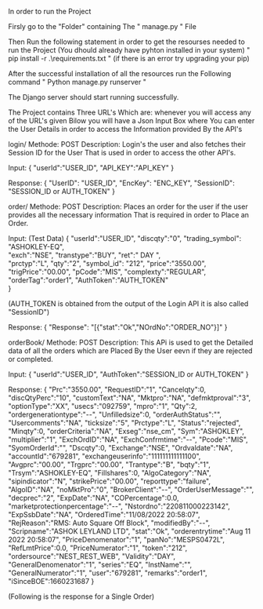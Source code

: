 In order to run the Project

Firsly go to the "Folder" containing The " manage.py " File 

Then Run the following statement in order to get the resourses needed to run the Project (You dhould already have pyhton installed in your system)
" pip install -r .\requirements.txt " (if there is an error try upgrading your pip)

After the successful installation of all the resources run the Following command 
" Python manage.py runserver "

The Django server should start running successfully.

The Project contains Three URL's Which are:
whenever you will access any of the URL's given Bilow you will have a Json Input Box where You can enter the User Details in order to access the Information provided By the API's

login/        Methode: POST     Description: Login's the user and also fetches their Session ID for the User That is used in order to access the other API's.

Input:
{
"userId":"USER_ID",
"API_KEY":"API_KEY"
}

Response:
{
    "UserID": "USER_ID",
    "EncKey": "ENC_KEY",
    "SessionID": "SESSION_ID  or AUTH_TOKEN"
}


order/        Methode: POST     Description: Places an order for the user if the user provides all the necessary information That is required in order to Place an Order.

Input:
(Test Data)
{ 
"userId":"USER_ID",
          "discqty":"0",
           "trading_symbol": "ASHOKLEY-EQ",               
           "exch":"NSE",
          "transtype":"BUY", 
          "ret":" DAY ",  
          "prctyp":"L",
          "qty":"2",
          "symbol_id": "212",
          "price":"3550.00",
          "trigPrice":"00.00",
          "pCode":"MIS",
          "complexty":"REGULAR",
          "orderTag":"order1",
"AuthToken":"AUTH_TOKEN"                 
} 

(AUTH_TOKEN is obtained from the output of the Login API it is also called "SessionID")

Response:
{
    "Response": "[{\"stat\":\"Ok\",\"NOrdNo\":\"ORDER_NO"}]"
}

orderBook/    Methode: POST     Description: This APi is used to get the Detailed data of all the orders which are Placed By the User eevn if they are rejected or completed.

Input:
{
"userId":"USER_ID",
"AuthToken":"SESSION_ID  or AUTH_TOKEN"
}

Response:
{
"Prc":"3550.00",
"RequestID":"1",
"Cancelqty":0,
"discQtyPerc":"10",
"customText":"NA",
"Mktpro":"NA",
"defmktproval":"3",
"optionType":"XX",
"usecs":"092759",
"mpro":"1",
"Qty":2,
"ordergenerationtype":"--",
"Unfilledsize":0,
"orderAuthStatus":"",
"Usercomments":"NA",
"ticksize":"5",
"Prctype":"L",
"Status":"rejected",
"Minqty":0,
"orderCriteria":"NA",
"Exseg":"nse_cm",
"Sym":"ASHOKLEY",
"multiplier":"1",
"ExchOrdID":"NA",
"ExchConfrmtime":"--",
"Pcode":"MIS",
"SyomOrderId":"",
"Dscqty":0,
"Exchange":"NSE",
"Ordvaldate":"NA",
"accountId":"679281",
"exchangeuserinfo":"111111111111100",
"Avgprc":"00.00",
"Trgprc":"00.00",
"Trantype":"B",
"bqty":"1",
"Trsym":"ASHOKLEY-EQ",
"Fillshares":0,
"AlgoCategory":"NA",
"sipindicator":"N",
"strikePrice":"00.00",
"reporttype":"failure",
"AlgoID":"NA",
"noMktPro":"0",
"BrokerClient":"--",
"OrderUserMessage":"",
"decprec":"2",
"ExpDate":"NA",
"COPercentage":0.0,
"marketprotectionpercentage":"--",
"Nstordno":"220811000223142",
"ExpSsbDate":"NA",
"OrderedTime":"11/08/2022 20:58:07",
"RejReason":"RMS: Auto Square Off Block",
"modifiedBy":"--",
"Scripname":"ASHOK LEYLAND LTD",
"stat":"Ok",
"orderentrytime":"Aug 11 2022 20:58:07",
"PriceDenomenator":"1",
"panNo":"MESPS0472L",
"RefLmtPrice":0.0,
"PriceNumerator":"1",
"token":"212",
"ordersource":"NEST_REST_WEB",
"Validity":"DAY",
"GeneralDenomenator":"1",
"series":"EQ",
"InstName":"",
"GeneralNumerator":"1",
"user":"679281",
"remarks":"order1",
"iSinceBOE":1660231687
}

(Following is the response for a Single Order)




